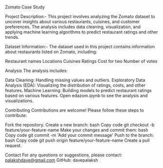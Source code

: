 Zomato Case Study 

Project Description:-
This project involves analyzing the Zomato dataset to uncover insights about various restaurants, cuisines, and customer preferences. The analysis includes data cleaning, visualization, and applying machine learning algorithms to predict restaurant ratings and other trends.

Dataset Information:-
The dataset used in this project contains information about restaurants listed on Zomato, including:

Restaurant names
Locations
Cuisines
Ratings
Cost for two
Number of votes


Analysis
The analysis includes:

Data Cleaning: Handling missing values and outliers.
Exploratory Data Analysis (EDA): Visualizing the distribution of ratings, costs, and other features.
Machine Learning: Building models to predict restaurant ratings based on various features.
Open edazom.ipynb to see the analysis and visualizations.

Contributing
Contributions are welcome! Please follow these steps to contribute:

Fork the repository.
Create a new branch:
bash
Copy code
git checkout -b feature/your-feature-name
Make your changes and commit them:
bash
Copy code
git commit -m 'Add your commit message'
Push to the branch:
bash
Copy code
git push origin feature/your-feature-name
Create a pull request.

Contact
For any questions or suggestions, please contact:
palakshdave@gmail.com
GitHub: davepalaksh










